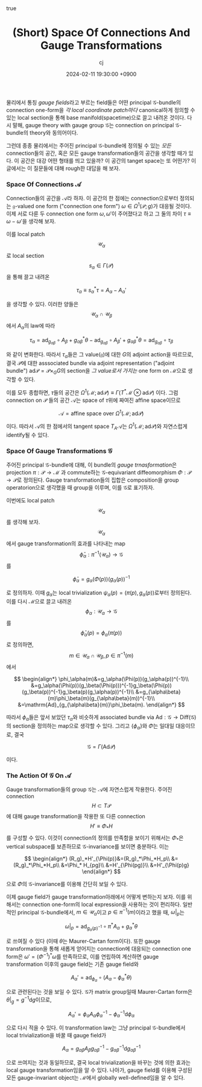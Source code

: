 ﻿---
title: (Short) Space Of Connections And Gauge Transformations
author: cj
date: 2024-02-11 19:30:00 +0900
categories: [shorts]
tags: [Moduli space, Gauge theory]
pin: true
math: true
mermaid: false
---

물리에서 통칭 *gauge fields*라고 부르는 field들은 어떤 principal $\mathcal{G}$-bundle의 connection one-form을 *각 local coordinate patch마다* canonical하게 정의할 수 있는 local section을 통해 base manifold(spacetime)으로 끌고 내려온 것이다. 다시 말해, gauge theory with gauge group $\mathcal{G}$는 connection on principal $\mathcal{G}$-bundle의 theory와 동의어이다.

그런데 종종 물리에서는 주어진 principal $\mathcal{G}$-bundle에 정의될 수 있는 *모든* connection들의 공간, 혹은 모든 gauge transformation들의 공간을 생각할 때가 있다. 이 공간은 대강 어떤 형태를 띄고 있을까? 이 공간의 tanget space는 또 어떤가? 이 글에서는 이 질문들에 대해 rough한 대답을 해 보자.

### Space Of Connections $\mathscr{A}$

Connection들의 공간을 $\mathscr{A}$라 하자. 이 공간의 한 점에는 connection으로부터 정의되는 $\mathfrak{g}$-valued one form ("connection one form") $\omega\in\Omega^{1}(\mathcal{P};g)$가 대응될 것이다. 이제 서로 다룬 두 connection one form $\omega,\omega'$이 주어졌다고 하고 그 둘의 차이 $\tau\equiv\omega-\omega'$을 생각해 보자.

이를 local patch $$\mathcal{U}_\alpha$$로 local section $$s_\alpha\in\Gamma(\mathcal{P})$$을 통해 끌고 내려온

$$
\tau_\alpha\equiv s_\alpha^*\tau=A_\alpha-A_\alpha'
$$

을 생각할 수 있다. 이러한 양들은 $$\mathcal{U}_\alpha\cap\mathcal{U}_\beta$$ 에서 $A_\alpha$의 law에 따라

$$
\tau_\alpha=\mathrm{ad}_{g_{\alpha\beta}}\circ A_\beta+g_{\alpha\beta}^*\theta - \mathrm{ad}_{g_{\alpha\beta}}\circ A_\beta'+g_{\alpha\beta}^*\theta=\mathrm{ad}_{g_{\alpha\beta}}\circ\tau_\beta
$$

와 같이 변화한다. 따라서 $\tau_\alpha$들은 그 value$(\mathfrak{g})$에 대한 $G$의 adjoint action을 따르므로, 결국 $\mathcal{P}$에 대한 asssociated bundle via adjoint representation ("adjoint bundle") $\mathrm{ad}\mathcal{P}=\mathcal{P}\times_GG$의 section을 *그 value로서 가지는* one form on $\mathscr{M}$으로 생각할 수 있다. 

이를 모두 종합하면, $\tau$들의 공간은 $\Omega^1(\mathscr{M};\mathrm{ad}\mathcal{P})\equiv\Gamma(T^*\mathscr{M}\otimes\mathrm{ad}\mathcal{P})$ 이다. 그럼 connection on $\mathcal{P}$ 들의 공간 $\mathscr{A}$는 space of $\tau$위에 짜여진 affine space이므로

$$
\mathscr{A}=\mathrm{affine\ space\ over}\ \Omega^1(\mathscr{M};\mathrm{ad}\mathcal{P})
$$

 이다. 따라서 $\mathscr{A}$의 한 점에서의 tangent space $T_A\mathscr{A}$는 $\Omega^1(\mathscr{M};\mathrm{ad}\mathcal{P})$와 자연스럽게 identify될 수 있다.

### Space Of Gauge Transformations $\mathscr{G}$

주어진 principal $\mathcal{G}$-bundle에 대해, 이 bundle의 *gauge trnasformation*은 projection $\pi:\mathcal{P}\rightarrow\mathscr{M}$ 과 commute하는 $\mathcal{G}$-equivariant diffeomorphism $\Phi:\mathcal{P}\rightarrow\mathcal{P}$로 정의된다. Gauge transformation들의 집합은 composition을 group operatorion으로 생각했을 때 group을 이루며, 이를 $\mathscr{G}$로 표기하자.

이번에도 local patch $$\mathcal{U}_\alpha$$를 생각해 보자. $$\mathcal{U}_\alpha$$에서 gauge transformation의 효과를 나타내는 map $$\bar{\phi}_\alpha:\pi^{-1}(\mathcal{U}_\alpha)\rightarrow \mathcal{G}$$를

$$
\bar{\phi}_\alpha=g_\alpha(\Phi(p))(g_\alpha(p))^{-1}
$$

로 정의하자. 이때 $g_\alpha$는 local trivialization $\psi_\alpha(p)=(\pi(p),g_\alpha(p))$로부터 정의된다. 이를 다시 $\mathscr{M}$으로 끌고 내려온 $$\phi_\alpha:\mathcal{U}_\alpha\rightarrow\mathcal{G}$$ 를 $$\bar{\phi}_\alpha(p)=\phi_\alpha(\pi(p))$$로 정의하면, $$m\in \mathcal{U}_\alpha\cap\mathcal{U}_\beta, p\in\pi^{-1}(m)$$에서

$$
\begin{align*}
\phi_\alpha(m)&=g_\alpha(\Phi(p))(g_\alpha(p))^{-1}\\
&=g_\alpha(\Phi(p))(g_\beta(\Phi(p)))^{-1}g_\beta(\Phi(p))(g_\beta(p))^{-1}g_\beta(p)(g_\alpha(p))^{-1}\\
&=g_{\alpha\beta}(m)\phi_\beta(m)(g_{\alpha\beta}(m))^{-1}\\
&=\mathrm{Ad}_{g_{\alpha\beta}(m)}\phi_\beta(m).
\end{align*}
$$

따라서 $\phi_\alpha$들은 앞서 보았던 $\tau_\alpha$와 비슷하게 associated bundle via $\mathrm{Ad}:\mathcal{G}\rightarrow \mathrm{Diff}(\mathcal{G})$의 section을 정의하는 map으로 생각할 수 있다. 그리고 $\{\phi_\alpha\}$와 $\Phi$는 일대일 대응이므로, 결국

$$
\mathscr{G}=\Gamma(\mathrm{Ad}\mathcal{P})
$$

이다.

### The Action Of $\mathscr{G}$ On $\mathscr{A}$

Gauge transformation들의 group $\mathscr{G}$는 $\mathscr{A}$에 자연스럽게 작용한다. 주어진 connection $$H\subset T\mathcal{P}$$에 대해 gauge transformation을 작용한 또 다른 connection $$H'\equiv\Phi_*H$$를 구성할 수 있다. 이것이 connection의 정의를 만족함을 보이기 위해서는 $\Phi_*$은 vertical subspace를 보존하므로 $\mathcal{G}$-invariance를 보이면 충분하다. 이는

$$
\begin{align*}
(R_g)_*H'_{\Phi(p)}&=(R_g)_*\Phi_*H_p\\
&=(R_g)_*\Phi_*H_p\\
&=\Phi_* H_{pg}\\
&=H'_{\Phi(pg)}\\
&=H'_{\Phi(p)g}
\end{align*}
$$

으로 $\Phi$의 $\mathcal{G}$-invariance를 이용해 간단히 보일 수 있다.

이제 gauge field가 gauge transformation아래에서 어떻게 변하는지 보자. 이를 위해서는 connection one-form의 local expression을 사용하는 것이 편리하다. 일반적인 principal $\mathcal{G}$-bundle에서, $m\in \mathcal{U}_\alpha$이고 $p\in\pi^{-1}(m)$이라고 했을 때, $\omega\vert_p$는

$$
\omega\vert_p=\mathrm{ad}_{g_\alpha(p)^{-1}}\circ\pi^* A_\alpha+g_\alpha^*\theta
$$

로 쓰여질 수 있다 (이때 $\theta$는 Maurer-Cartan form이다). 또한 gauge transformation을 통해 새롭게 얻어지는 connection에 대응되는 connection one form은 $\omega'=(\Phi^{-1})^*\omega$를 만족하므로, 이를 연립하여 계산하면 gauge transformation 이후의 gauge field는 기존 gauge field와

$$
A_\alpha'=\mathrm{ad}_{\phi_\alpha}\circ(A_\alpha-\phi_\alpha^*\theta)
$$

으로 관련된다는 것을 보일 수 있다. $\mathcal{G}$가 matrix group일때 Maurer-Cartan form은 $\theta\vert_g=g^{-1}\mathsf{d}g$이므로,

$$
A_\alpha'=\phi_\alpha A_\alpha \phi_\alpha^{-1}-\phi_\alpha^{-1}\mathsf{d}\phi_\alpha
$$

으로 다시 적을 수 있다. 이 transformation law는 그냥 principal $\mathcal{G}$-bundle에서 local trivialization을 바꿀 때 gauge field가 

$$
A_\alpha=g_{\alpha\beta}A_\beta g_{\alpha\beta}^{-1}-g_{\alpha\beta}^{-1}\mathsf{d} g_{\alpha\beta}^{-1}
$$

으로 쓰여지는 것과 동일하므로, 결국 local trivialization을 바꾸는 것에 의한 효과는 local gauge transformation임을 알 수 있다. 나아가, gauge field를 이용해 구성된 모든 gauge-invariant object는 $\mathscr{M}$에서 globally well-defined임을 알 수 있다.
